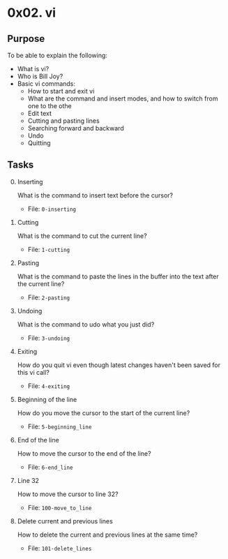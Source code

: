 # 0x02. vi

## Purpose
To be able to explain the following:

* What is vi?
* Who is Bill Joy?
* Basic vi commands:
	* How to start and exit vi
	* What are the command and insert modes, and how to switch from one to the othe
	* Edit text
	* Cutting and pasting lines
	* Searching forward and backward
	* Undo
	* Quitting
	
## Tasks
0. Inserting

	What is the command to insert text before the cursor?
	* File: `0-inserting`
1. Cutting

	What is the command to cut the current line?
	* File: `1-cutting`
2. Pasting

	What is the command to paste the lines in the buffer into the text after the current line?
	* File: `2-pasting`
3. Undoing

	What is the command to udo what you just did?
	* File: `3-undoing`
4. Exiting

	How do you quit vi even though latest changes haven't been saved for this vi call?
	* File: `4-exiting`
5. Beginning of the line

	How do you move the cursor to the start of the current line?
	* File: `5-beginning_line`
6. End of the line

	How to move the cursor to the end of the line?
	* File: `6-end_line`
7. Line 32

	How to move the cursor to line 32?
	* File: `100-move_to_line`
8. Delete current and previous lines

	How to delete the current and previous lines at the same time?
	* File: `101-delete_lines`
